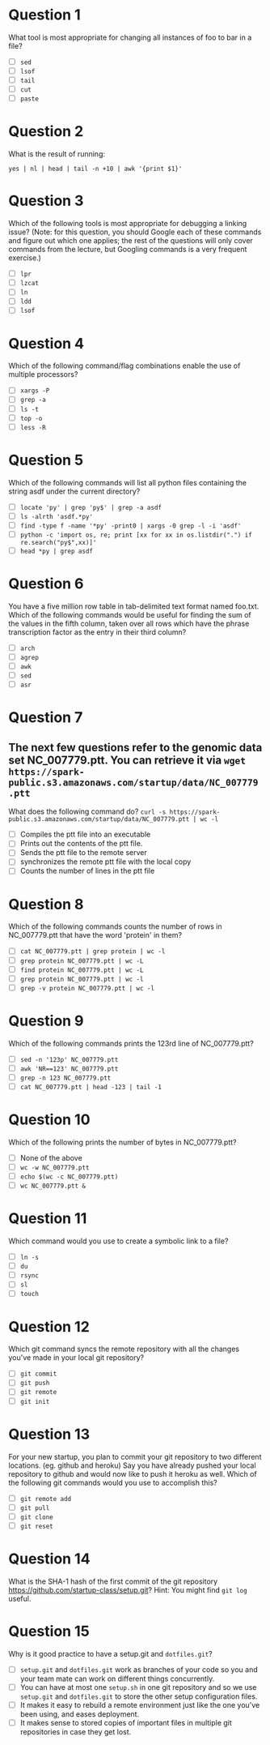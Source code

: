 # Question 1

What tool is most appropriate for changing all instances of foo to bar in a
file?

- [ ] `sed`
- [ ] `lsof`
- [ ] `tail`
- [ ] `cut`
- [ ] `paste`

# Question 2

What is the result of running:

`yes | nl | head | tail -n +10 | awk '{print $1}'`


# Question 3

Which of the following tools is most appropriate for debugging a linking issue?
(Note: for this question, you should Google each of these commands and figure
out which one applies; the rest of the questions will only cover commands from
the lecture, but Googling commands is a very frequent exercise.)

- [ ] `lpr`
- [ ] `lzcat`
- [ ] `ln`
- [ ] `ldd`
- [ ] `lsof`

# Question 4

Which of the following command/flag combinations enable the use of multiple
processors?

- [ ] `xargs -P`
- [ ] `grep -a`
- [ ] `ls -t`
- [ ] `top -o`
- [ ] `less -R`

# Question 5

Which of the following commands will list all python files containing the
string asdf under the current directory?

- [ ] `locate 'py' | grep 'py$' | grep -a asdf`
- [ ] `ls -alrth 'asdf.*py'`
- [ ] `find -type f -name '*py' -print0 | xargs -0 grep -l -i 'asdf'`
- [ ] `python -c 'import os, re; print [xx for xx in os.listdir(".") if re.search("py$",xx)]'`
- [ ] `head *py | grep asdf`

# Question 6

You have a five million row table in tab-delimited text format named foo.txt.
Which of the following commands would be useful for finding the sum of the
values in the fifth column, taken over all rows which have the phrase
transcription factor as the entry in their third column?

- [ ] `arch`
- [ ] `agrep`
- [ ] `awk`
- [ ] `sed`
- [ ] `asr`

# Question 7

The next few questions refer to the genomic data set NC_007779.ptt.
You can retrieve it via
`wget https://spark-public.s3.amazonaws.com/startup/data/NC_007779.ptt`
-
What does the following command do?
`curl -s https://spark-public.s3.amazonaws.com/startup/data/NC_007779.ptt | wc -l`

- [ ] Compiles the ptt file into an executable
- [ ] Prints out the contents of the ptt file.
- [ ] Sends the ptt file to the remote server
- [ ] synchronizes the remote ptt file with the local copy
- [ ] Counts the number of lines in the ptt file

# Question 8

Which of the following commands counts the number of rows in NC_007779.ptt that
have the word 'protein' in them?

- [ ] `cat NC_007779.ptt | grep protein | wc -l`
- [ ] `grep protein NC_007779.ptt | wc -L`
- [ ] `find protein NC_007779.ptt | wc -L`
- [ ] `grep protein NC_007779.ptt | wc -l`
- [ ] `grep -v protein NC_007779.ptt | wc -l`

# Question 9

Which of the following commands prints the 123rd line of NC_007779.ptt?

- [ ] `sed -n '123p' NC_007779.ptt`
- [ ] `awk 'NR==123' NC_007779.ptt`
- [ ] `grep -n 123 NC_007779.ptt`
- [ ] `cat NC_007779.ptt | head -123 | tail -1`

# Question 10

Which of the following prints the number of bytes in NC_007779.ptt?

- [ ] None of the above
- [ ] `wc -w NC_007779.ptt`
- [ ] `echo $(wc -c NC_007779.ptt)`
- [ ] `wc NC_007779.ptt &`

# Question 11

Which command would you use to create a symbolic link to a file?

- [ ] `ln -s`
- [ ] `du`
- [ ] `rsync`
- [ ] `sl`
- [ ] `touch`

# Question 12

Which git command syncs the remote repository with all the changes you've made
in your local git repository?

- [ ] `git commit`
- [ ] `git push`
- [ ] `git remote`
- [ ] `git init`

# Question 13

For your new startup, you plan to commit your git repository to two different
locations. (eg. github and heroku)
Say you have already pushed your local repository to github and would now like
to push it heroku as well.
Which of the following git commands would you use to accomplish this?

- [ ] `git remote add`
- [ ] `git pull`
- [ ] `git clone`
- [ ] `git reset`

# Question 14

What is the SHA-1 hash of the first commit of the git repository
https://github.com/startup-class/setup.git?
Hint: You might find `git log` useful.

# Question 15

Why is it good practice to have a setup.git and `dotfiles.git`?

- [ ] `setup.git` and `dotfiles.git` work as branches of your code so you and
your team mate can work on different things concurrently.
- [ ] You can have at most one `setup.sh` in one git repository and so we use
`setup.git` and `dotfiles.git` to store the other setup configuration files.
- [ ] It makes it easy to rebuild a remote environment just like the one you've
been using, and eases deployment.
- [ ] It makes sense to stored copies of important files in multiple git
repositories in case they get lost.

